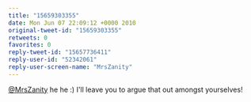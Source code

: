 ```yaml
---
title: "15659303355"
date: Mon Jun 07 22:09:12 +0000 2010
original-tweet-id: "15659303355"
retweets: 0
favorites: 0
reply-tweet-id: "15657736411"
reply-user-id: "52342061"
reply-user-screen-name: "MrsZanity"
---
```

<a href="https://twitter.com/MrsZanity">@MrsZanity</a> he he :) I'll leave you to argue that out amongst yourselves!
